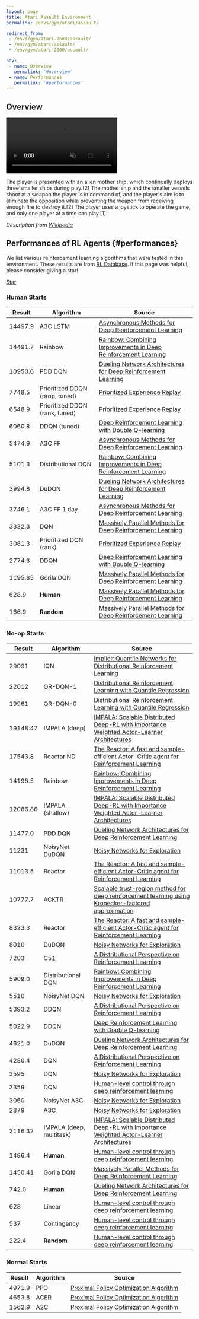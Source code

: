 ```yaml
---
layout: page
title: Atari Assault Environment
permalink: /envs/gym/atari/assault/

redirect_from:
 - /envs/gym/atari-2600/assault/
 - /env/gym/atari/assault/
 - /env/gym/atari-2600/assault/

nav:
 - name: Overview
   permalink: '#overview'
 - name: Performances
   permalink: '#performances'
---
```



## Overview

<video autoplay muted loop controls>
  <source src="{{ 'assets/_pages/envs/gym/atari/assault.mp4' | absolute_url }}" type="video/mp4">
</video>

The player is presented with an alien mother ship, which continually deploys three smaller ships during play.[2] The mother ship and the smaller vessels shoot at a weapon the player is in command of, and the player's aim is to eliminate the opposition while preventing the weapon from receiving enough fire to destroy it.[2] The player uses a joystick to operate the game, and only one player at a time can play.[1]

*Description from [Wikipedia](https://en.wikipedia.org/wiki/Assault_(1983_video_game))*


## Performances of RL Agents {#performances}

We list various reinforcement learning algorithms that were tested in this environment. These results are from [RL Database](https://github.com/seungjaeryanlee/rldb). If this page was helpful, please consider giving a star!

<!-- Place this tag where you want the button to render. -->
<a class="github-button" href="https://github.com/seungjaeryanlee/rldb" data-icon="octicon-star" data-size="large" data-show-count="true" aria-label="Star seungjaeryanlee/rldb on GitHub">Star</a>
<!-- Place this tag in your head or just before your close body tag. -->
<script async defer src="https://buttons.github.io/buttons.js"></script>

### Human Starts

| Result | Algorithm | Source |
|--------|-----------|--------|
| 14497.9 | A3C LSTM | [Asynchronous Methods for Deep Reinforcement Learning](https://arxiv.org/abs/1602.01783) |
| 14491.7 | Rainbow | [Rainbow: Combining Improvements in Deep Reinforcement Learning](https://arxiv.org/abs/1710.02298) |
| 10950.6 | PDD DQN | [Dueling Network Architectures for Deep Reinforcement Learning](https://arxiv.org/abs/1511.06581) |
| 7748.5 | Prioritized DDQN (prop, tuned) | [Prioritized Experience Replay](https://arxiv.org/abs/1511.05952) |
| 6548.9 | Prioritized DDQN (rank, tuned) | [Prioritized Experience Replay](https://arxiv.org/abs/1511.05952) |
| 6060.8 | DDQN (tuned) | [Deep Reinforcement Learning with Double Q-learning](https://arxiv.org/abs/1509.06461) |
| 5474.9 | A3C FF | [Asynchronous Methods for Deep Reinforcement Learning](https://arxiv.org/abs/1602.01783) |
| 5101.3 | Distributional DQN | [Rainbow: Combining Improvements in Deep Reinforcement Learning](https://arxiv.org/abs/1710.02298) |
| 3994.8 | DuDQN | [Dueling Network Architectures for Deep Reinforcement Learning](https://arxiv.org/abs/1511.06581) |
| 3746.1 | A3C FF 1 day | [Asynchronous Methods for Deep Reinforcement Learning](https://arxiv.org/abs/1602.01783) |
| 3332.3 | DQN | [Massively Parallel Methods for Deep Reinforcement Learning](https://arxiv.org/abs/1507.04296) |
| 3081.3 | Prioritized DQN (rank) | [Prioritized Experience Replay](https://arxiv.org/abs/1511.05952) |
| 2774.3 | DDQN | [Deep Reinforcement Learning with Double Q-learning](https://arxiv.org/abs/1509.06461) |
| 1195.85 | Gorila DQN | [Massively Parallel Methods for Deep Reinforcement Learning](https://arxiv.org/abs/1507.04296) |
| 628.9 | **Human** | [Massively Parallel Methods for Deep Reinforcement Learning](https://arxiv.org/abs/1507.04296) |
| 166.9 | **Random** | [Massively Parallel Methods for Deep Reinforcement Learning](https://arxiv.org/abs/1507.04296) |


### No-op Starts

| Result | Algorithm | Source |
|--------|-----------|--------|
| 29091 | IQN | [Implicit Quantile Networks for Distributional Reinforcement Learning](https://arxiv.org/abs/1806.06923) |
| 22012 | QR-DQN-1 | [Distributional Reinforcement Learning with Quantile Regression](https://arxiv.org/abs/1710.10044) |
| 19961 | QR-DQN-0 | [Distributional Reinforcement Learning with Quantile Regression](https://arxiv.org/abs/1710.10044) |
| 19148.47 | IMPALA (deep) | [IMPALA: Scalable Distributed Deep-RL with Importance Weighted Actor-Learner Architectures](https://arxiv.org/abs/1802.01561) |
| 17543.8 | Reactor ND | [The Reactor: A fast and sample-efficient Actor-Critic agent for Reinforcement Learning](https://arxiv.org/abs/1704.04651) |
| 14198.5 | Rainbow | [Rainbow: Combining Improvements in Deep Reinforcement Learning](https://arxiv.org/abs/1710.02298) |
| 12086.86 | IMPALA (shallow) | [IMPALA: Scalable Distributed Deep-RL with Importance Weighted Actor-Learner Architectures](https://arxiv.org/abs/1802.01561) |
| 11477.0 | PDD DQN | [Dueling Network Architectures for Deep Reinforcement Learning](https://arxiv.org/abs/1511.06581) |
| 11231 | NoisyNet DuDQN | [Noisy Networks for Exploration](https://arxiv.org/abs/1706.10295) |
| 11013.5 | Reactor | [The Reactor: A fast and sample-efficient Actor-Critic agent for Reinforcement Learning](https://arxiv.org/abs/1704.04651) |
| 10777.7 | ACKTR | [Scalable trust-region method for deep reinforcement learning using Kronecker-factored approximation](https://arxiv.org/abs/1708.05144) |
| 8323.3 | Reactor | [The Reactor: A fast and sample-efficient Actor-Critic agent for Reinforcement Learning](https://arxiv.org/abs/1704.04651) |
| 8010 | DuDQN | [Noisy Networks for Exploration](https://arxiv.org/abs/1706.10295) |
| 7203 | C51 | [A Distributional Perspective on Reinforcement Learning](https://arxiv.org/abs/1707.06887) |
| 5909.0 | Distributional DQN | [Rainbow: Combining Improvements in Deep Reinforcement Learning](https://arxiv.org/abs/1710.02298) |
| 5510 | NoisyNet DQN | [Noisy Networks for Exploration](https://arxiv.org/abs/1706.10295) |
| 5393.2 | DDQN | [A Distributional Perspective on Reinforcement Learning](https://arxiv.org/abs/1707.06887) |
| 5022.9 | DDQN | [Deep Reinforcement Learning with Double Q-learning](https://arxiv.org/abs/1509.06461) |
| 4621.0 | DuDQN | [Dueling Network Architectures for Deep Reinforcement Learning](https://arxiv.org/abs/1511.06581) |
| 4280.4 | DQN | [A Distributional Perspective on Reinforcement Learning](https://arxiv.org/abs/1707.06887) |
| 3595 | DQN | [Noisy Networks for Exploration](https://arxiv.org/abs/1706.10295) |
| 3359 | DQN | [Human-level control through deep reinforcement learning](https://storage.googleapis.com/deepmind-media/dqn/DQNNaturePaper.pdf) |
| 3060 | NoisyNet A3C | [Noisy Networks for Exploration](https://arxiv.org/abs/1706.10295) |
| 2879 | A3C | [Noisy Networks for Exploration](https://arxiv.org/abs/1706.10295) |
| 2116.32 | IMPALA (deep, multitask) | [IMPALA: Scalable Distributed Deep-RL with Importance Weighted Actor-Learner Architectures](https://arxiv.org/abs/1802.01561) |
| 1496.4 | **Human** | [Human-level control through deep reinforcement learning](https://storage.googleapis.com/deepmind-media/dqn/DQNNaturePaper.pdf) |
| 1450.41 | Gorila DQN | [Massively Parallel Methods for Deep Reinforcement Learning](https://arxiv.org/abs/1507.04296) |
| 742.0 | **Human** | [Dueling Network Architectures for Deep Reinforcement Learning](https://arxiv.org/abs/1511.06581) |
| 628 | Linear | [Human-level control through deep reinforcement learning](https://storage.googleapis.com/deepmind-media/dqn/DQNNaturePaper.pdf) |
| 537 | Contingency | [Human-level control through deep reinforcement learning](https://storage.googleapis.com/deepmind-media/dqn/DQNNaturePaper.pdf) |
| 222.4 | **Random** | [Human-level control through deep reinforcement learning](https://storage.googleapis.com/deepmind-media/dqn/DQNNaturePaper.pdf) |


### Normal Starts

| Result | Algorithm | Source |
|--------|-----------|--------|
| 4971.9 | PPO | [Proximal Policy Optimization Algorithm](https://arxiv.org/abs/1707.06347) |
| 4653.8 | ACER | [Proximal Policy Optimization Algorithm](https://arxiv.org/abs/1707.06347) |
| 1562.9 | A2C | [Proximal Policy Optimization Algorithm](https://arxiv.org/abs/1707.06347) |

